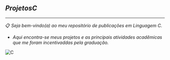 ## *ProjetosC*
---
📋 *Seja bem-vindo(a) ao meu repositório de publicações em Linguagem C.*
- *Aqui encontra-se meus projetos e as principais atividades acadêmicas que me foram incentivaddas pela graduação.*

![C](https://img.shields.io/badge/C-00599C?style=for-the-badge&logo=c&logoColor=white)
